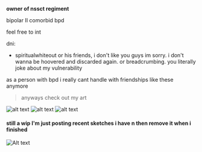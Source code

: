 **owner of nssct regiment**

bipolar II comorbid bpd

feel free to int 

dni:
- spiritualwhiteout or his friends, i don't like you guys im sorry. i don't wanna be hoovered and discarded again. or breadcrumbing. you literally joke about my vulnerability

as a person with bpd i really cant handle with friendships like these anymore
 
> anyways check out my art

![alt text](https://files.catbox.moe/p3im38.png)
![alt text](https://files.catbox.moe/d80ahu.jpg)
![alt text](https://files.catbox.moe/n75jco.png)
#### still a wip I'm just posting recent sketches i have n then remove it when i finished
![Alt text](https://files.catbox.moe/ztam00.jpg)
